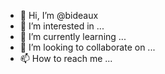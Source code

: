 - 👋 Hi, I’m @bideaux
- 👀 I’m interested in ...
- 🌱 I’m currently learning ...
- 💞️ I’m looking to collaborate on ...
- 📫 How to reach me ...

<!---
bideaux/bideaux is a ✨ special ✨ repository because its `README.md` (this file) appears on your GitHub profile.
You can click the Preview link to take a look at your changes.
--->
